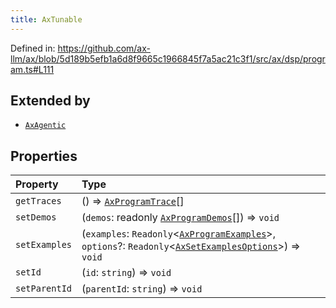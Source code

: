 ```yaml
---
title: AxTunable
---
```


Defined in: https://github.com/ax-llm/ax/blob/5d189b5efb1a6d8f9665c1966845f7a5ac21c3f1/src/ax/dsp/program.ts#L111

## Extended by

- [`AxAgentic`](/api/#03-apidocs/interfaceaxagentic)

## Properties

| Property | Type |
| :------ | :------ |
| <a id="getTraces"></a> `getTraces` | () => [`AxProgramTrace`](/api/#03-apidocs/typealiasaxprogramtrace)[] |
| <a id="setDemos"></a> `setDemos` | (`demos`: readonly [`AxProgramDemos`](/api/#03-apidocs/typealiasaxprogramdemos)[]) => `void` |
| <a id="setExamples"></a> `setExamples` | (`examples`: `Readonly`\<[`AxProgramExamples`](/api/#03-apidocs/typealiasaxprogramexamples)\>, `options`?: `Readonly`\<[`AxSetExamplesOptions`](/api/#03-apidocs/typealiasaxsetexamplesoptions)\>) => `void` |
| <a id="setId"></a> `setId` | (`id`: `string`) => `void` |
| <a id="setParentId"></a> `setParentId` | (`parentId`: `string`) => `void` |
